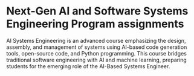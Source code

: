 # Next-Gen AI and Software Systems Engineering Program assignments
AI Systems Engineering is an advanced course emphasizing the design, assembly, and management of systems using AI-based code generation tools, open-source code, and Python programming. This course bridges traditional software engineering with AI and machine learning, preparing students for the emerging role of the AI-Based Systems Engineer.
